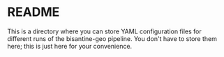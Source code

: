 # README
This is a directory where you can store YAML configuration files for different runs of the bisantine-geo pipeline. You don't have to store them here; this is just here for your convenience.